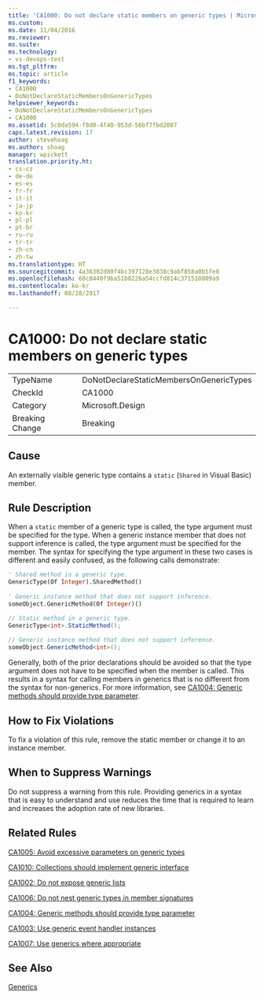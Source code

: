 ```yaml
---
title: 'CA1000: Do not declare static members on generic types | Microsoft Docs'
ms.custom: 
ms.date: 11/04/2016
ms.reviewer: 
ms.suite: 
ms.technology:
- vs-devops-test
ms.tgt_pltfrm: 
ms.topic: article
f1_keywords:
- CA1000
- DoNotDeclareStaticMembersOnGenericTypes
helpviewer_keywords:
- DoNotDeclareStaticMembersOnGenericTypes
- CA1000
ms.assetid: 5c0da594-f8d0-4f40-953d-56bf7fbd2087
caps.latest.revision: 17
author: stevehoag
ms.author: shoag
manager: wpickett
translation.priority.ht:
- cs-cz
- de-de
- es-es
- fr-fr
- it-it
- ja-jp
- ko-kr
- pl-pl
- pt-br
- ru-ru
- tr-tr
- zh-cn
- zh-tw
ms.translationtype: HT
ms.sourcegitcommit: 4a36302d80f4bc397128e3838c9abf858a0b5fe8
ms.openlocfilehash: 60c8440f9ba51b0226a54ccfd814c371510809a9
ms.contentlocale: ko-kr
ms.lasthandoff: 08/28/2017

---
```

# <a name="ca1000-do-not-declare-static-members-on-generic-types"></a>CA1000: Do not declare static members on generic types
|||  
|-|-|  
|TypeName|DoNotDeclareStaticMembersOnGenericTypes|  
|CheckId|CA1000|  
|Category|Microsoft.Design|  
|Breaking Change|Breaking|  
  
## <a name="cause"></a>Cause  
 An externally visible generic type contains a `static` (`Shared` in Visual Basic) member.  
  
## <a name="rule-description"></a>Rule Description  
 When a `static` member of a generic type is called, the type argument must be specified for the type. When a generic instance member that does not support inference is called, the type argument must be specified for the member. The syntax for specifying the type argument in these two cases is different and easily confused, as the following calls demonstrate:  
  
```vb  
' Shared method in a generic type.  
GenericType(Of Integer).SharedMethod()  
  
' Generic instance method that does not support inference.  
someObject.GenericMethod(Of Integer)()  
```  
  
```csharp  
// Static method in a generic type.  
GenericType<int>.StaticMethod();  
  
// Generic instance method that does not support inference.  
someObject.GenericMethod<int>();  
```  
  
 Generally, both of the prior declarations should be avoided so that the type argument does not have to be specified when the member is called. This results in a syntax for calling members in generics that is no different from the syntax for non-generics. For more information, see [CA1004: Generic methods should provide type parameter](../code-quality/ca1004-generic-methods-should-provide-type-parameter.md).  
  
## <a name="how-to-fix-violations"></a>How to Fix Violations  
 To fix a violation of this rule, remove the static member or change it to an instance member.  
  
## <a name="when-to-suppress-warnings"></a>When to Suppress Warnings  
 Do not suppress a warning from this rule. Providing generics in a syntax that is easy to understand and use reduces the time that is required to learn and increases the adoption rate of new libraries.  
  
## <a name="related-rules"></a>Related Rules  
 [CA1005: Avoid excessive parameters on generic types](../code-quality/ca1005-avoid-excessive-parameters-on-generic-types.md)  
  
 [CA1010: Collections should implement generic interface](../code-quality/ca1010-collections-should-implement-generic-interface.md)  
  
 [CA1002: Do not expose generic lists](../code-quality/ca1002-do-not-expose-generic-lists.md)  
  
 [CA1006: Do not nest generic types in member signatures](../code-quality/ca1006-do-not-nest-generic-types-in-member-signatures.md)  
  
 [CA1004: Generic methods should provide type parameter](../code-quality/ca1004-generic-methods-should-provide-type-parameter.md)  
  
 [CA1003: Use generic event handler instances](../code-quality/ca1003-use-generic-event-handler-instances.md)  
  
 [CA1007: Use generics where appropriate](../code-quality/ca1007-use-generics-where-appropriate.md)  
  
## <a name="see-also"></a>See Also  
 [Generics](/dotnet/csharp/programming-guide/generics/index)
